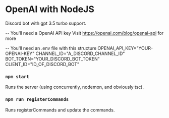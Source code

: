 # OpenAI with NodeJS
Discord bot with gpt 3.5 turbo support.

-- You'll need a OpenAI API key
    Visit https://openai.com/blog/openai-api for more

-- You'll need an .env file with this structure
    OPENAI_API_KEY="YOUR-OPENAI-KEY"
    CHANNEL_ID="A_DISCORD_CHANNEL_ID"
    BOT_TOKEN="YOUR_DISCORD_BOT_TOKEN"
    CLIENT_ID="ID_OF_DISCORD_BOT"

### `npm start`
Runs the server (using concurrently, nodemon, and obviously tsc).

### `npm run registerCommands`
Runs registerCommands and update the commands.
